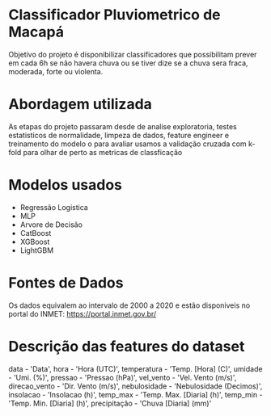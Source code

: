 # Classificador Pluviometrico de Macapá
Objetivo do projeto é disponibilizar classificadores que possibilitam prever em cada 6h se não havera chuva ou se tiver dize se a chuva sera fraca, moderada, forte ou violenta.

# Abordagem utilizada 
As etapas do projeto passaram desde de analise exploratoria, testes estatisticos de normalidade, limpeza de dados, feature engineer e treinamento do modelo o para avaliar usamos a validação cruzada com k-fold para olhar de perto as metricas de classficação

# Modelos usados
- Regressão Logistica
- MLP
- Arvore de Decisão
- CatBoost
- XGBoost
- LightGBM

# Fontes de Dados
Os dados equivalem ao intervalo de 2000 a 2020 e estão disponiveis no portal do INMET: https://portal.inmet.gov.br/

# Descrição das features do dataset
data - 'Data',
hora - 'Hora (UTC)',
temperatura - 'Temp. [Hora] (C)', 
umidade - 'Umi. (%)',
pressao - 'Pressao (hPa)',
vel_vento - 'Vel. Vento (m/s)', 
direcao_vento - 'Dir. Vento (m/s)', 
nebulosidade - 'Nebulosidade (Decimos)',
insolacao - 'Insolacao (h)',
temp_max - 'Temp. Max. [Diaria] (h)',
temp_min -'Temp. Min. [Diaria] (h)',
precipitação - 'Chuva [Diaria] (mm)'
